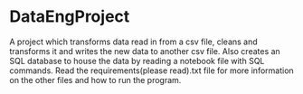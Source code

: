 # DataEngProject
A project which transforms data read in from a csv file, cleans and transforms it and writes the new data to another csv file. Also creates an SQL database to house the data by reading a notebook file with SQL commands. Read the requirements(please read).txt file for more information on the other files and how to run the program.

